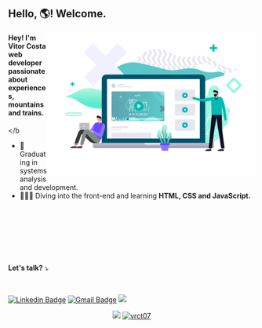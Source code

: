 ## Hello, 🌎! Welcome.



<img align="right" src="https://github.com/vrct07/vrct07/blob/main/ilustra%C3%A7%C3%A3o-dev-summit.png" width="425"/>



#### Hey! I'm Vitor Costa web developer passionate about experiences, mountains and trains.

</b
</br>

* 📕 Graduating in systems analysis and development.
* 🏊🏽‍♂️ Diving into the front-end and learning **HTML, CSS and JavaScript.**

</br>
</br>
</br>
</br>
</br>
</br>

**Let's talk?** ⤵️

</br>

[![Linkedin Badge](https://img.shields.io/badge/-LinkedIn-blue?style=flat-square&logo=Linkedin&logoColor=white&link=https://github.com/vrct07)](https://www.linkedin.com/in/vrct/)  [![Gmail Badge](https://img.shields.io/badge/-Gmail-c14438?style=flat-square&logo=Gmail&logoColor=white&link=mailtovrct07@gmail.com)](mailto:vrct07@gmail.com)  [![](https://img.shields.io/badge/-Rocketseat-purple?style=flat-square&logo=&logoColor=white&link=https://app.rocketseat.com.br/me/vitor-costa-04483)](https://app.rocketseat.com.br/me/vitor-costa-04483)
<p align = "center">
  <a href="https://github.com/vrct07"><img src="https://github-readme-stats.vercel.app/api/top-langs/?username=vrct07&layout=compact&theme=dark"/></a> 
  <a href="https://github.com/vrct07"><img src="https://github-readme-stats.vercel.app/api?username=vrct07&show_icons=true&theme=dark&include_all_commits=true&count_private=true" alt="vrct07"/></a>
</p> 

